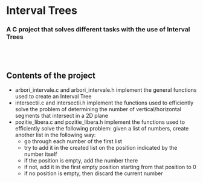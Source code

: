 <div align="left">
  <h1>Interval Trees</h1>
  <h3>A C project that solves different tasks with the use of Interval Trees</h3>
</div>
<br/>
<br/>

## Contents of the project ##
* arbori_intervale.c and arbori_intervale.h implement the general functions used to create an Interval Tree
* intersectii.c and intersectii.h implement the functions used to efficiently solve the problem of
determining the number of vertical/horizontal segments that intersect in a 2D plane
* pozitie_libera.c and pozitie_libera.h implement the functions used to efficiently solve the following problem:
given a list of numbers, create another list in the following way:
  * go through each number of the first list
  * try to add it in the created list on the position indicated by the number itself
  * if the position is empty, add the number there
  * if not, add it in the first empty position starting from that position to 0
  * if no position is empty, then discard the current number
